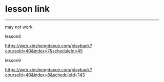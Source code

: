# lesson link
---
may not work

lesson8

https://web.xinshengdaxue.com/playback?courseId=40&index=7&scheduleId=45

lesson9

https://web.xinshengdaxue.com/playback?courseId=40&index=8&scheduleId=143

